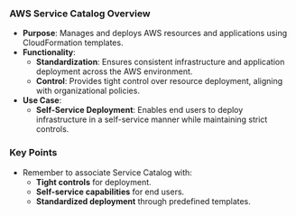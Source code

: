 ### **AWS Service Catalog Overview**

- **Purpose**: Manages and deploys AWS resources and applications using CloudFormation templates.
- **Functionality**:
  - **Standardization**: Ensures consistent infrastructure and application deployment across the AWS environment.
  - **Control**: Provides tight control over resource deployment, aligning with organizational policies.
- **Use Case**:
  - **Self-Service Deployment**: Enables end users to deploy infrastructure in a self-service manner while maintaining strict controls.
  
### **Key Points**

- Remember to associate Service Catalog with:
  - **Tight controls** for deployment.
  - **Self-service capabilities** for end users.
  - **Standardized deployment** through predefined templates.
